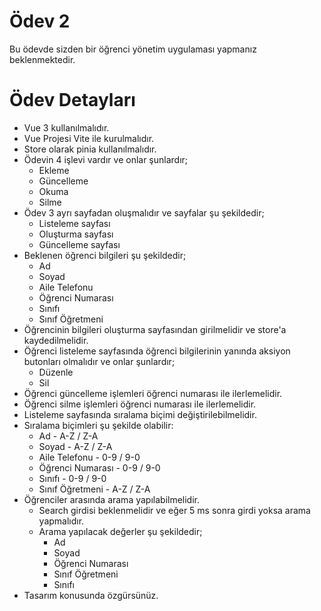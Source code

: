 # Ödev 2

Bu ödevde sizden bir öğrenci yönetim uygulaması yapmanız beklenmektedir.

# Ödev Detayları

- Vue 3 kullanılmalıdır.
- Vue Projesi Vite ile kurulmalıdır.
- Store olarak pinia kullanılmalıdır.
- Ödevin 4 işlevi vardır ve onlar şunlardır;
    - Ekleme
    - Güncelleme
    - Okuma
    - Silme
- Ödev 3 ayrı sayfadan oluşmalıdır ve sayfalar şu şekildedir;
    - Listeleme sayfası
    - Oluşturma sayfası
    - Güncelleme sayfası
- Beklenen öğrenci bilgileri şu şekildedir;
    - Ad
    - Soyad
    - Aile Telefonu
    - Öğrenci Numarası
    - Sınıfı
    - Sınıf Öğretmeni
- Öğrencinin bilgileri oluşturma sayfasından girilmelidir ve store'a kaydedilmelidir.
- Öğrenci listeleme sayfasında öğrenci bilgilerinin yanında aksiyon butonları olmalıdır ve onlar şunlardır;
    - Düzenle
    - Sil
- Öğrenci güncelleme işlemleri öğrenci numarası ile ilerlemelidir.
- Öğrenci silme işlemleri öğrenci numarası ile ilerlemelidir.
- Listeleme sayfasında sıralama biçimi değiştirilebilmelidir.
- Sıralama biçimleri şu şekilde olabilir:
    - Ad - A-Z / Z-A
    - Soyad - A-Z / Z-A
    - Aile Telefonu - 0-9 / 9-0
    - Öğrenci Numarası - 0-9 / 9-0
    - Sınıfı - 0-9 / 9-0
    - Sınıf Öğretmeni - A-Z / Z-A
- Öğrenciler arasında arama yapılabilmelidir.
    - Search girdisi beklenmelidir ve eğer 5 ms sonra girdi yoksa arama yapmalıdır.
    - Arama yapılacak değerler şu şekildedir;
        - Ad
        - Soyad
        - Öğrenci Numarası
        - Sınıf Öğretmeni
        - Sınıfı
- Tasarım konusunda özgürsünüz.
